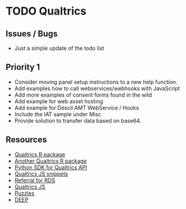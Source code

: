 # TODO Qualtrics

## Issues / Bugs
- Just a simple update of the todo list

## Priority 1
- Consider moving panel setup instructions to a new help function.
- Add examples how to call webservices/webhooks with JavaScript
- Add more examples of consent forms found in the wild
- Add example for web asset hosting
- Add example for Descil AMT WebService / Hooks
- Include the IAT sample under Misc
- Provide solution to transfer data based on base64.

## Resources

- [Qualtrics R package](https://github.com/jbryer/qualtrics)
- [Another Qualtrics R package](https://github.com/JasperHG90/qualtRics)
- [Python SDK for Qualtrics API](https://github.com/Baguage/pyqualtrics)
- [Qualtrics JS snippets](https://github.com/lypsychlab/js_snippets)
- [Referral for RDS](https://github.com/AlanSayler/QualtricsReferral)
- [Qualtrics JS](https://github.com/AndreottaM/Qualtrics-Javascript-Codes)
- [Puzzles](https://github.com/tothebeat/qualtrics_puzzles)
- [DEEP](https://github.com/ColumbiaCDS/DEEPSurvey)